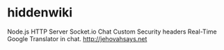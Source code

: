 # hiddenwiki
Node.js HTTP Server Socket.io Chat Custom Security headers Real-Time Google Translator in chat. http://jehovahsays.net